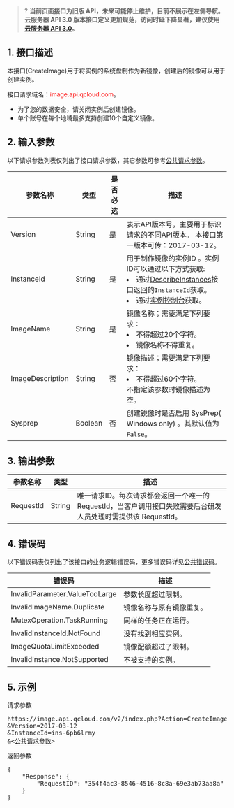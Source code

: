 >? **当前页面接口为旧版 API，未来可能停止维护，目前不展示在左侧导航。云服务器 API 3.0 版本接口定义更加规范，访问时延下降显著，建议使用 <a href="https://cloud.tencent.com/document/api/213/15689" target="_blank">云服务器 API 3.0</a>。**
>

## 1. 接口描述

本接口(CreateImage)用于将实例的系统盘制作为新镜像，创建后的镜像可以用于创建实例。

接口请求域名：<font style="color:red">image.api.qcloud.com</font>。

* 为了您的数据安全，请关闭实例后创建镜像。
* 单个账号在每个地域最多支持创建10个自定义镜像。

## 2. 输入参数

以下请求参数列表仅列出了接口请求参数，其它参数可参考[公共请求参数](/document/api/213/6976)。

| 参数名称 |  类型 |是否必选| 描述 |
|---------|---------|---------|---------|
|Version|String|是|表示API版本号，主要用于标识请求的不同API版本。 本接口第一版本可传：2017-03-12。|
| InstanceId |  String |是 | 用于制作镜像的实例ID 。实例ID可以通过以下方式获取:<br><li>通过[DescribeInstances](/document/api/213/9388)接口返回的`InstanceId`获取。<br><li>通过[实例控制台](https://console.cloud.tencent.com/cvm/index)获取。
| ImageName |  String |是 | 镜像名称；需要满足下列要求：<br><li>不得超过20个字符。<br><li>镜像名称不得重复。
| ImageDescription |  String |否 | 镜像描述；需要满足下列要求：<br><li>不得超过60个字符。<br>不指定该参数时镜像描述为空。
| Sysprep |  Boolean |否 | 创建镜像时是否启用 SysPrep( Windows only) 。其默认值为 `False`。


## 3. 输出参数

| 参数名称 | 类型 | 描述 |
|---------|---------|---------|
| RequestId | String | 唯一请求ID。每次请求都会返回一个唯一的 RequestId，当客户调用接口失败需要后台研发人员处理时需提供该 RequestId。|


## 4. 错误码

以下错误码表仅列出了该接口的业务逻辑错误码，更多错误码详见[公共错误码](/document/api/213/10146)。

| 错误码 |  描述 |
|---------|---------|
|InvalidParameter.ValueTooLarge | 参数长度超过限制。|
|InvalidImageName.Duplicate |镜像名称与原有镜像重复。|
|MutexOperation.TaskRunning|同样的任务正在运行。|
|InvalidInstanceId.NotFound| 没有找到相应实例。|
|ImageQuotaLimitExceeded| 镜像配额超过了限制。|
|InvalidInstance.NotSupported| 不被支持的实例。|

## 5. 示例 

请求参数
<pre>
https://image.api.qcloud.com/v2/index.php?Action=CreateImage
&Version=2017-03-12
&InstanceId=ins-6pb6lrmy
&<<a href="/doc/api/229/6976">公共请求参数</a>>
</pre>

返回参数
<pre>
{
    "Response": {
        "RequestID": "354f4ac3-8546-4516-8c8a-69e3ab73aa8a"
    }
}
</pre>


